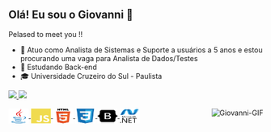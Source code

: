 ## Olá! Eu sou o Giovanni 👋 
Pelased to meet you !!

- 🔭 Atuo como Analista de Sistemas e Suporte a usuários a 5 anos e estou procurando uma vaga para Analista de Dados/Testes
- 🌱 Estudando Back-end
- 🎓 Universidade Cruzeiro do Sul - Paulista

<div>
  <a href="https://beacons.ai/GiovanniTech">
  <img height="180em" src="https://github-readme-stats.vercel.app/api?username=GiovanniTech&show_icons=true&theme=dark&include_all_commits=true&count_private=true"/>
  <img height="180em" src="https://github-readme-stats.vercel.app/api/top-langs/?username=GiovanniTech&layout=compact&langs_count=16&theme=dark"/>
</div>
  
<div style="display: inline_block"><br>
  <img align="center" alt="Giovanni-JAVA" height="30" width="40" src="https://raw.githubusercontent.com/devicons/devicon/master/icons/java/java-original.svg">
  <img align="center" alt="Giovannia-Js" height="30" width="40" src="https://raw.githubusercontent.com/devicons/devicon/master/icons/javascript/javascript-plain.svg">
  <img align="center" alt="Giovanni-HTML" height="30" width="40" src="https://raw.githubusercontent.com/devicons/devicon/master/icons/html5/html5-original-wordmark.svg">
  <img align="center" alt="Giovanni-CSS" height="30" width="40" src="https://raw.githubusercontent.com/devicons/devicon/master/icons/css3/css3-original.svg">
  <img align="center" alt="Giovanni-BOOTSTRAP" height="30" width="40" src="https://raw.githubusercontent.com/devicons/devicon/master/icons/bootstrap/bootstrap-plain.svg">
  <img align="center" alt="Giovanni-DOT-NET" height="30" width="40" src="https://raw.githubusercontent.com/devicons/devicon/master/icons/dot-net/dot-net-original-wordmark.svg">
  <img align="right"  height="150" alt="Giovanni-GIF" src="https://media2.giphy.com/media/436hhtZJQAT86nomhG/giphy.gif?cid=ecf05e47oduv9ll68h5pzg8huuf6t7v2c3y31itfr74mto5a&rid=giphy.gif&ct=g">

  </div>
 
